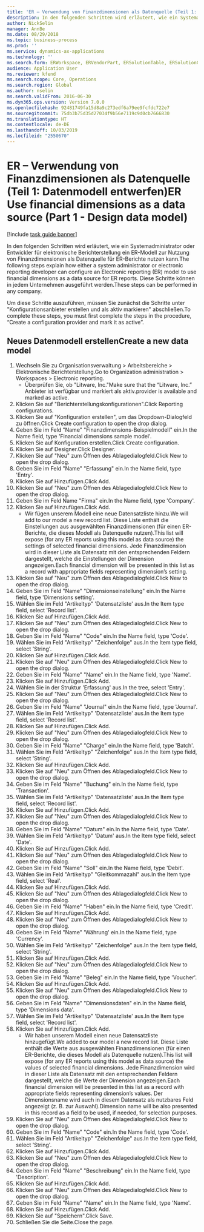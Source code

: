 ```yaml
---
title: 'ER – Verwendung von Finanzdimensionen als Datenquelle (Teil 1: Datenmodell entwerfen)'
description: In den folgenden Schritten wird erläutert, wie ein Systemadministrator oder Entwickler für elektronische Berichterstellung ein ER-Modell zur Nutzung von Finanzdimensionen als Datenquelle für ER-Berichte nutzen kann.
author: NickSelin
manager: AnnBe
ms.date: 08/29/2018
ms.topic: business-process
ms.prod: ''
ms.service: dynamics-ax-applications
ms.technology: ''
ms.search.form: ERWorkspace, ERVendorPart, ERSolutionTable, ERSolutionCreateDropDialog, ERDataModelDesigner, ERDataModelContentsItemCreationDialog
audience: Application User
ms.reviewer: kfend
ms.search.scope: Core, Operations
ms.search.region: Global
ms.author: nselin
ms.search.validFrom: 2016-06-30
ms.dyn365.ops.version: Version 7.0.0
ms.openlocfilehash: 92481749fa15d8a9c273edf6a79ee9fcfdc722e7
ms.sourcegitcommit: 75db3b75d35d27034f9b56e7119c9d0cb7666830
ms.translationtype: HT
ms.contentlocale: de-DE
ms.lasthandoff: 10/03/2019
ms.locfileid: "2550670"
---
```

# <a name="er-use-financial-dimensions-as-a-data-source-part-1---design-data-model"></a><span data-ttu-id="124a9-103">ER – Verwendung von Finanzdimensionen als Datenquelle (Teil 1: Datenmodell entwerfen)</span><span class="sxs-lookup"><span data-stu-id="124a9-103">ER Use financial dimensions as a data source (Part 1 - Design data model)</span></span>

[!include [task guide banner](../../includes/task-guide-banner.md)]

<span data-ttu-id="124a9-104">In den folgenden Schritten wird erläutert, wie ein Systemadministrator oder Entwickler für elektronische Berichterstellung ein ER-Modell zur Nutzung von Finanzdimensionen als Datenquelle für ER-Berichte nutzen kann.</span><span class="sxs-lookup"><span data-stu-id="124a9-104">The following steps explain how either a system administrator or electronic reporting developer can configure an Electronic reporting (ER) model to use financial dimensions as a data source for ER reports.</span></span> <span data-ttu-id="124a9-105">Diese Schritte können in jedem Unternehmen ausgeführt werden.</span><span class="sxs-lookup"><span data-stu-id="124a9-105">These steps can be performed in any company.</span></span>

<span data-ttu-id="124a9-106">Um diese Schritte auszuführen, müssen Sie zunächst die Schritte unter "Konfigurationsanbieter erstellen und als aktiv markieren" abschließen.</span><span class="sxs-lookup"><span data-stu-id="124a9-106">To complete these steps, you must first complete the steps in the procedure, “Create a configuration provider and mark it as active”.</span></span>


## <a name="create-a-new-data-model"></a><span data-ttu-id="124a9-107">Neues Datenmodell erstellen</span><span class="sxs-lookup"><span data-stu-id="124a9-107">Create a new data model</span></span>
1. <span data-ttu-id="124a9-108">Wechseln Sie zu Organisationsverwaltung > Arbeitsbereiche > Elektronische Berichterstellung.</span><span class="sxs-lookup"><span data-stu-id="124a9-108">Go to Organization administration > Workspaces > Electronic reporting.</span></span>
    * <span data-ttu-id="124a9-109">Überprüfen Sie, ob "Litware, Inc."</span><span class="sxs-lookup"><span data-stu-id="124a9-109">Make sure that the “Litware, Inc.”</span></span> <span data-ttu-id="124a9-110">Anbieter ist verfügbar und markiert als aktiv.</span><span class="sxs-lookup"><span data-stu-id="124a9-110">provider is available and marked as active.</span></span>  
2. <span data-ttu-id="124a9-111">Klicken Sie auf "Berichterstellungskonfigurationen".</span><span class="sxs-lookup"><span data-stu-id="124a9-111">Click Reporting configurations.</span></span>
3. <span data-ttu-id="124a9-112">Klicken Sie auf "Konfiguration erstellen", um das Dropdown-Dialogfeld zu öffnen.</span><span class="sxs-lookup"><span data-stu-id="124a9-112">Click Create configuration to open the drop dialog.</span></span>
4. <span data-ttu-id="124a9-113">Geben Sie im Feld "Name" "Finanzdimensions-Beispielmodell" ein.</span><span class="sxs-lookup"><span data-stu-id="124a9-113">In the Name field, type 'Financial dimensions sample model'.</span></span>
5. <span data-ttu-id="124a9-114">Klicken Sie auf Konfiguration erstellen.</span><span class="sxs-lookup"><span data-stu-id="124a9-114">Click Create configuration.</span></span>
6. <span data-ttu-id="124a9-115">Klicken Sie auf Designer.</span><span class="sxs-lookup"><span data-stu-id="124a9-115">Click Designer.</span></span>
7. <span data-ttu-id="124a9-116">Klicken Sie auf "Neu" zum Öffnen des Ablagedialogfeld.</span><span class="sxs-lookup"><span data-stu-id="124a9-116">Click New to open the drop dialog.</span></span>
8. <span data-ttu-id="124a9-117">Geben Sie im Feld "Name" "Erfassung" ein.</span><span class="sxs-lookup"><span data-stu-id="124a9-117">In the Name field, type 'Entry'.</span></span>
9. <span data-ttu-id="124a9-118">Klicken Sie auf Hinzufügen.</span><span class="sxs-lookup"><span data-stu-id="124a9-118">Click Add.</span></span>
10. <span data-ttu-id="124a9-119">Klicken Sie auf "Neu" zum Öffnen des Ablagedialogfeld.</span><span class="sxs-lookup"><span data-stu-id="124a9-119">Click New to open the drop dialog.</span></span>
11. <span data-ttu-id="124a9-120">Geben Sie im Feld Name "Firma" ein.</span><span class="sxs-lookup"><span data-stu-id="124a9-120">In the Name field, type 'Company'.</span></span>
12. <span data-ttu-id="124a9-121">Klicken Sie auf Hinzufügen.</span><span class="sxs-lookup"><span data-stu-id="124a9-121">Click Add.</span></span>
    * <span data-ttu-id="124a9-122">Wir fügen unserem Modell eine neue Datensatzliste hinzu.</span><span class="sxs-lookup"><span data-stu-id="124a9-122">We will add to our model a new record list.</span></span> <span data-ttu-id="124a9-123">Diese Liste enthält die Einstellungen aus ausgewählten Finanzdimensionen (für einen ER-Berichte, die dieses Modell als Datenquelle nutzen).</span><span class="sxs-lookup"><span data-stu-id="124a9-123">This list will expose (for any ER reports using this model as data source) the settings of selected financial dimensions.</span></span> <span data-ttu-id="124a9-124">Jede Finanzdimension wird in dieser Liste als Datensatz mit den entsprechenden Feldern dargestellt, welche die Einstellungen der Dimension angezeigen.</span><span class="sxs-lookup"><span data-stu-id="124a9-124">Each financial dimension will be presented in this list as a record with appropriate fields representing dimension’s setting.</span></span>  
13. <span data-ttu-id="124a9-125">Klicken Sie auf "Neu" zum Öffnen des Ablagedialogfeld.</span><span class="sxs-lookup"><span data-stu-id="124a9-125">Click New to open the drop dialog.</span></span>
14. <span data-ttu-id="124a9-126">Geben Sie im Feld "Name" "Dimensionseinstellung" ein.</span><span class="sxs-lookup"><span data-stu-id="124a9-126">In the Name field, type 'Dimensions setting'.</span></span>
15. <span data-ttu-id="124a9-127">Wählen Sie im Feld "Artikeltyp" 'Datensatzliste' aus.</span><span class="sxs-lookup"><span data-stu-id="124a9-127">In the Item type field, select 'Record list'.</span></span>
16. <span data-ttu-id="124a9-128">Klicken Sie auf Hinzufügen.</span><span class="sxs-lookup"><span data-stu-id="124a9-128">Click Add.</span></span>
17. <span data-ttu-id="124a9-129">Klicken Sie auf "Neu" zum Öffnen des Ablagedialogfeld.</span><span class="sxs-lookup"><span data-stu-id="124a9-129">Click New to open the drop dialog.</span></span>
18. <span data-ttu-id="124a9-130">Geben Sie im Feld "Name" "Code" ein.</span><span class="sxs-lookup"><span data-stu-id="124a9-130">In the Name field, type 'Code'.</span></span>
19. <span data-ttu-id="124a9-131">Wählen Sie im Feld "Artikeltyp" "Zeichenfolge" aus.</span><span class="sxs-lookup"><span data-stu-id="124a9-131">In the Item type field, select 'String'.</span></span>
20. <span data-ttu-id="124a9-132">Klicken Sie auf Hinzufügen.</span><span class="sxs-lookup"><span data-stu-id="124a9-132">Click Add.</span></span>
21. <span data-ttu-id="124a9-133">Klicken Sie auf "Neu" zum Öffnen des Ablagedialogfeld.</span><span class="sxs-lookup"><span data-stu-id="124a9-133">Click New to open the drop dialog.</span></span>
22. <span data-ttu-id="124a9-134">Geben Sie im Feld "Name" "Name" ein.</span><span class="sxs-lookup"><span data-stu-id="124a9-134">In the Name field, type 'Name'.</span></span>
23. <span data-ttu-id="124a9-135">Klicken Sie auf Hinzufügen.</span><span class="sxs-lookup"><span data-stu-id="124a9-135">Click Add.</span></span>
24. <span data-ttu-id="124a9-136">Wählen Sie in der Struktur 'Erfassung' aus.</span><span class="sxs-lookup"><span data-stu-id="124a9-136">In the tree, select 'Entry'.</span></span>
25. <span data-ttu-id="124a9-137">Klicken Sie auf "Neu" zum Öffnen des Ablagedialogfeld.</span><span class="sxs-lookup"><span data-stu-id="124a9-137">Click New to open the drop dialog.</span></span>
26. <span data-ttu-id="124a9-138">Geben Sie im Feld "Name" "Journal" ein.</span><span class="sxs-lookup"><span data-stu-id="124a9-138">In the Name field, type 'Journal'.</span></span>
27. <span data-ttu-id="124a9-139">Wählen Sie im Feld "Artikeltyp" 'Datensatzliste' aus.</span><span class="sxs-lookup"><span data-stu-id="124a9-139">In the Item type field, select 'Record list'.</span></span>
28. <span data-ttu-id="124a9-140">Klicken Sie auf Hinzufügen.</span><span class="sxs-lookup"><span data-stu-id="124a9-140">Click Add.</span></span>
29. <span data-ttu-id="124a9-141">Klicken Sie auf "Neu" zum Öffnen des Ablagedialogfeld.</span><span class="sxs-lookup"><span data-stu-id="124a9-141">Click New to open the drop dialog.</span></span>
30. <span data-ttu-id="124a9-142">Geben Sie im Feld "Name" "Charge" ein.</span><span class="sxs-lookup"><span data-stu-id="124a9-142">In the Name field, type 'Batch'.</span></span>
31. <span data-ttu-id="124a9-143">Wählen Sie im Feld "Artikeltyp" "Zeichenfolge" aus.</span><span class="sxs-lookup"><span data-stu-id="124a9-143">In the Item type field, select 'String'.</span></span>
32. <span data-ttu-id="124a9-144">Klicken Sie auf Hinzufügen.</span><span class="sxs-lookup"><span data-stu-id="124a9-144">Click Add.</span></span>
33. <span data-ttu-id="124a9-145">Klicken Sie auf "Neu" zum Öffnen des Ablagedialogfeld.</span><span class="sxs-lookup"><span data-stu-id="124a9-145">Click New to open the drop dialog.</span></span>
34. <span data-ttu-id="124a9-146">Geben Sie im Feld "Name" "Buchung" ein.</span><span class="sxs-lookup"><span data-stu-id="124a9-146">In the Name field, type 'Transaction'.</span></span>
35. <span data-ttu-id="124a9-147">Wählen Sie im Feld "Artikeltyp" 'Datensatzliste' aus.</span><span class="sxs-lookup"><span data-stu-id="124a9-147">In the Item type field, select 'Record list'.</span></span>
36. <span data-ttu-id="124a9-148">Klicken Sie auf Hinzufügen.</span><span class="sxs-lookup"><span data-stu-id="124a9-148">Click Add.</span></span>
37. <span data-ttu-id="124a9-149">Klicken Sie auf "Neu" zum Öffnen des Ablagedialogfeld.</span><span class="sxs-lookup"><span data-stu-id="124a9-149">Click New to open the drop dialog.</span></span>
38. <span data-ttu-id="124a9-150">Geben Sie im Feld "Name" "Datum" ein.</span><span class="sxs-lookup"><span data-stu-id="124a9-150">In the Name field, type 'Date'.</span></span>
39. <span data-ttu-id="124a9-151">Wählen Sie im Feld "Artikeltyp" 'Datum' aus.</span><span class="sxs-lookup"><span data-stu-id="124a9-151">In the Item type field, select 'Date'.</span></span>
40. <span data-ttu-id="124a9-152">Klicken Sie auf Hinzufügen.</span><span class="sxs-lookup"><span data-stu-id="124a9-152">Click Add.</span></span>
41. <span data-ttu-id="124a9-153">Klicken Sie auf "Neu" zum Öffnen des Ablagedialogfeld.</span><span class="sxs-lookup"><span data-stu-id="124a9-153">Click New to open the drop dialog.</span></span>
42. <span data-ttu-id="124a9-154">Geben Sie im Feld "Name" "Soll" ein.</span><span class="sxs-lookup"><span data-stu-id="124a9-154">In the Name field, type 'Debit'.</span></span>
43. <span data-ttu-id="124a9-155">Wählen Sie im Feld "Artikeltyp" "Gleitkommazahl" aus.</span><span class="sxs-lookup"><span data-stu-id="124a9-155">In the Item type field, select 'Real'.</span></span>
44. <span data-ttu-id="124a9-156">Klicken Sie auf Hinzufügen.</span><span class="sxs-lookup"><span data-stu-id="124a9-156">Click Add.</span></span>
45. <span data-ttu-id="124a9-157">Klicken Sie auf "Neu" zum Öffnen des Ablagedialogfeld.</span><span class="sxs-lookup"><span data-stu-id="124a9-157">Click New to open the drop dialog.</span></span>
46. <span data-ttu-id="124a9-158">Geben Sie im Feld "Name" "Haben" ein.</span><span class="sxs-lookup"><span data-stu-id="124a9-158">In the Name field, type 'Credit'.</span></span>
47. <span data-ttu-id="124a9-159">Klicken Sie auf Hinzufügen.</span><span class="sxs-lookup"><span data-stu-id="124a9-159">Click Add.</span></span>
48. <span data-ttu-id="124a9-160">Klicken Sie auf "Neu" zum Öffnen des Ablagedialogfeld.</span><span class="sxs-lookup"><span data-stu-id="124a9-160">Click New to open the drop dialog.</span></span>
49. <span data-ttu-id="124a9-161">Geben Sie im Feld "Name" 'Währung' ein.</span><span class="sxs-lookup"><span data-stu-id="124a9-161">In the Name field, type 'Currency'.</span></span>
50. <span data-ttu-id="124a9-162">Wählen Sie im Feld "Artikeltyp" "Zeichenfolge" aus.</span><span class="sxs-lookup"><span data-stu-id="124a9-162">In the Item type field, select 'String'.</span></span>
51. <span data-ttu-id="124a9-163">Klicken Sie auf Hinzufügen.</span><span class="sxs-lookup"><span data-stu-id="124a9-163">Click Add.</span></span>
52. <span data-ttu-id="124a9-164">Klicken Sie auf "Neu" zum Öffnen des Ablagedialogfeld.</span><span class="sxs-lookup"><span data-stu-id="124a9-164">Click New to open the drop dialog.</span></span>
53. <span data-ttu-id="124a9-165">Geben Sie im Feld "Name" "Beleg" ein.</span><span class="sxs-lookup"><span data-stu-id="124a9-165">In the Name field, type 'Voucher'.</span></span>
54. <span data-ttu-id="124a9-166">Klicken Sie auf Hinzufügen.</span><span class="sxs-lookup"><span data-stu-id="124a9-166">Click Add.</span></span>
55. <span data-ttu-id="124a9-167">Klicken Sie auf "Neu" zum Öffnen des Ablagedialogfeld.</span><span class="sxs-lookup"><span data-stu-id="124a9-167">Click New to open the drop dialog.</span></span>
56. <span data-ttu-id="124a9-168">Geben Sie im Feld "Name" "Dimensionsdaten" ein.</span><span class="sxs-lookup"><span data-stu-id="124a9-168">In the Name field, type 'Dimensions data'.</span></span>
57. <span data-ttu-id="124a9-169">Wählen Sie im Feld "Artikeltyp" 'Datensatzliste' aus.</span><span class="sxs-lookup"><span data-stu-id="124a9-169">In the Item type field, select 'Record list'.</span></span>
58. <span data-ttu-id="124a9-170">Klicken Sie auf Hinzufügen.</span><span class="sxs-lookup"><span data-stu-id="124a9-170">Click Add.</span></span>
    * <span data-ttu-id="124a9-171">Wir haben unserem Modell einen neue Datensatzliste hinzugefügt.</span><span class="sxs-lookup"><span data-stu-id="124a9-171">We added to our model a new record list.</span></span> <span data-ttu-id="124a9-172">Diese Liste enthält die Werte aus ausgewählten Finanzdimensionen (für einen ER-Berichte, die dieses Modell als Datenquelle nutzen).</span><span class="sxs-lookup"><span data-stu-id="124a9-172">This list will expose (for any ER reports using this model as data source) the values of selected financial dimensions.</span></span> <span data-ttu-id="124a9-173">Jede Finanzdimension wird in dieser Liste als Datensatz mit den entsprechenden Feldern dargestellt, welche die Werte der Dimension angezeigen.</span><span class="sxs-lookup"><span data-stu-id="124a9-173">Each financial dimension will be presented in this list as a record with appropriate fields representing dimension’s values.</span></span> <span data-ttu-id="124a9-174">Der Dimensionsname wird auch in diesem Datensatz als nutzbares Feld angezeigt (z. B. zur Auswahl).</span><span class="sxs-lookup"><span data-stu-id="124a9-174">Dimension name will be also presented in this record as a field to be used, if needed, for selection purposes.</span></span>  
59. <span data-ttu-id="124a9-175">Klicken Sie auf "Neu" zum Öffnen des Ablagedialogfeld.</span><span class="sxs-lookup"><span data-stu-id="124a9-175">Click New to open the drop dialog.</span></span>
60. <span data-ttu-id="124a9-176">Geben Sie im Feld "Name" "Code" ein.</span><span class="sxs-lookup"><span data-stu-id="124a9-176">In the Name field, type 'Code'.</span></span>
61. <span data-ttu-id="124a9-177">Wählen Sie im Feld "Artikeltyp" "Zeichenfolge" aus.</span><span class="sxs-lookup"><span data-stu-id="124a9-177">In the Item type field, select 'String'.</span></span>
62. <span data-ttu-id="124a9-178">Klicken Sie auf Hinzufügen.</span><span class="sxs-lookup"><span data-stu-id="124a9-178">Click Add.</span></span>
63. <span data-ttu-id="124a9-179">Klicken Sie auf "Neu" zum Öffnen des Ablagedialogfeld.</span><span class="sxs-lookup"><span data-stu-id="124a9-179">Click New to open the drop dialog.</span></span>
64. <span data-ttu-id="124a9-180">Geben Sie im Feld "Name" "Beschreibung" ein.</span><span class="sxs-lookup"><span data-stu-id="124a9-180">In the Name field, type 'Description'.</span></span>
65. <span data-ttu-id="124a9-181">Klicken Sie auf Hinzufügen.</span><span class="sxs-lookup"><span data-stu-id="124a9-181">Click Add.</span></span>
66. <span data-ttu-id="124a9-182">Klicken Sie auf "Neu" zum Öffnen des Ablagedialogfeld.</span><span class="sxs-lookup"><span data-stu-id="124a9-182">Click New to open the drop dialog.</span></span>
67. <span data-ttu-id="124a9-183">Geben Sie im Feld "Name" "Name" ein.</span><span class="sxs-lookup"><span data-stu-id="124a9-183">In the Name field, type 'Name'.</span></span>
68. <span data-ttu-id="124a9-184">Klicken Sie auf Hinzufügen.</span><span class="sxs-lookup"><span data-stu-id="124a9-184">Click Add.</span></span>
69. <span data-ttu-id="124a9-185">Klicken Sie auf "Speichern".</span><span class="sxs-lookup"><span data-stu-id="124a9-185">Click Save.</span></span>
70. <span data-ttu-id="124a9-186">Schließen Sie die Seite.</span><span class="sxs-lookup"><span data-stu-id="124a9-186">Close the page.</span></span>

